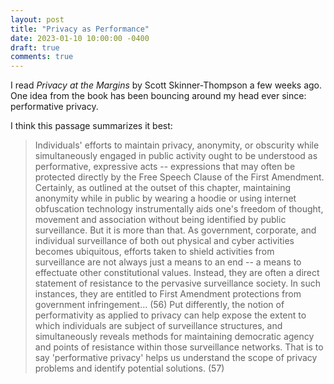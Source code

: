 ```yaml
---
layout: post
title: "Privacy as Performance"
date: 2023-01-10 10:00:00 -0400
draft: true
comments: true
---
```


I read _Privacy at the Margins_ by Scott Skinner-Thompson a few weeks ago. One idea from the book has been bouncing around my head ever since: performative privacy. 

I think this passage summarizes it best:

> Individuals' efforts to maintain privacy, anonymity, or obscurity while simultaneously engaged in public activity ought to be understood as performative, expressive acts -- expressions that may often be protected directly by the Free Speech Clause of the First Amendment. Certainly, as outlined at the outset of this chapter, maintaining anonymity while in public by wearing a hoodie or using internet obfuscation technology instrumentally aids one's freedom of thought, movement and association without being identified by public surveillance. But it is more than that. As government, corporate, and individual surveillance of both out physical and cyber activities becomes ubiquitous, efforts taken to shield activities from surveillance are not always just a means to an end -- a means to effectuate other constitutional values. Instead, they are often a direct statement of resistance to the pervasive surveillance society. In such instances, they are entitled to First Amendment protections from government infringement... (56)
> Put differently, the notion of performativity as applied to privacy can help expose the extent to which individuals are subject of surveillance structures, and simultaneously reveals methods for maintaining democratic agency and points of resistance within those surveillance networks. That is to say 'performative privacy' helps us understand the scope of privacy problems and identify potential solutions. (57)
